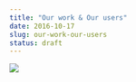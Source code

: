 ```yaml
---
title: "Our work & Our users"
date: 2016-10-17
slug: our-work-our-users
status: draft
---
```


![](https://64.media.tumblr.com/19b1b2ee6a66d4d0f72c7d0dd718bd73/tumblr_inline_of6howufjJ1qbg0pd_540.png)
